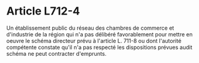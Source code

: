 # Article L712-4

Un établissement public du réseau des chambres de commerce et d'industrie de la région qui n'a pas délibéré favorablement pour mettre en oeuvre le schéma directeur prévu à l'article L. 711-8 ou dont l'autorité compétente constate qu'il n'a pas respecté les dispositions prévues audit schéma ne peut contracter d'emprunts.